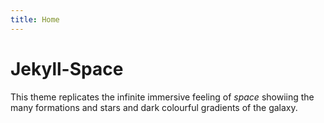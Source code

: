 ```yaml
---
title: Home
---
```


# Jekyll-Space
This theme replicates the infinite immersive feeling of *space* showiing the many formations and stars and dark colourful gradients of the galaxy.
